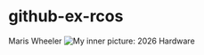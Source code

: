 # github-ex-rcos
Maris Wheeler
![My inner picture:](https://www.thehappychickencoop.com/wp-content/uploads/2021/04/call-duck-breed.jpg)
2026
Hardware
